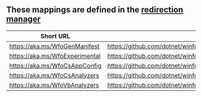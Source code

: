 ## These mappings are defined in the [redirection manager](https://akalinkmanager.trafficmanager.net/am/redirection/home?options=host:aka.ms)

| Short URL                      | Full URL                                                                                       |
|--------------------------------|------------------------------------------------------------------------------------------------|
| https://aka.ms/WfoGenManifest  | https://github.com/dotnet/winforms/blob/main/docs/analyzers/AppManifestAnalyzer.Help.md         |
| https://aka.ms/WfoExperimental | https://github.com/dotnet/winforms/blob/main/docs/analyzers/Experimental.Help.md                |
| https://aka.ms/WfoCsAppConfig  | https://github.com/dotnet/winforms/blob/main/docs/analyzers/ApplicationConfigurationGenerator.Help.md |
| https://aka.ms/WfoCsAnalyzers  | https://github.com/dotnet/winforms/blob/main/docs/analyzers/WinFormsCSharpAnalyzers.Help.md     |
| https://aka.ms/WfoVbAnalyzers  | https://github.com/dotnet/winforms/blob/main/docs/analyzers/WinFormsVisualBasicAnalyzers.Help.md|
